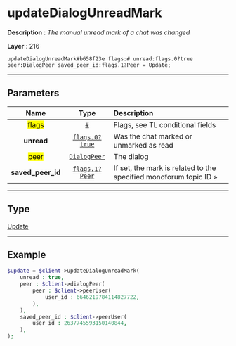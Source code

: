 # updateDialogUnreadMark

**Description** : *The manual unread mark of a chat was changed*

**Layer** : 216

```tl
updateDialogUnreadMark#b658f23e flags:# unread:flags.0?true peer:DialogPeer saved_peer_id:flags.1?Peer = Update;
```

---

## Parameters

| Name | Type | Description |
| :---: | :---: | :--- |
| <mark>flags</mark> | [`#`](type/#) | Flags, see TL conditional fields |
| **unread** | [`flags.0?true`](type/true) | Was the chat marked or unmarked as read |
| <mark>peer</mark> | [`DialogPeer`](type/DialogPeer) | The dialog |
| **saved_peer_id** | [`flags.1?Peer`](type/Peer) | If set, the mark is related to the specified monoforum topic ID » |

---

## Type

[Update](type/Update)

---

## Example

```php
$update = $client->updateDialogUnreadMark(
	unread : true,
	peer : $client->dialogPeer(
		peer : $client->peerUser(
			user_id : 6646219784114827722,
		),
	),
	saved_peer_id : $client->peerUser(
		user_id : 2637745593150140844,
	),
);
```